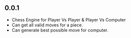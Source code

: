 ## 0.0.1

* Chess Engine for Player Vs Player & Player Vs Computer
* Can get all valid moves for a piece.
* Can generate best possible move for computer.
